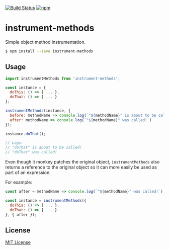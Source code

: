 [![Build Status](https://img.shields.io/travis/markdalgleish/instrument-methods/master.svg?style=flat-square)](http://travis-ci.org/markdalgleish/instrument-methods) [![npm](https://img.shields.io/npm/v/instrument-methods.svg?style=flat-square)](https://www.npmjs.com/package/instrument-methods)

# instrument-methods

Simple object method instrumentation.

```bash
$ npm install --save instrument-methods
```

## Usage

```js
import instrumentMethods from 'instrument-methods';

const instance = {
  doThis: () => { ... },
  doThat: () => { ... }
};

instrumentMethods(instance, {
  before: methodName => console.log(`"${methodName}" is about to be called!`),
  after: methodName => console.log(`"${methodName}" was called!`)
});

instance.doThat();

// Logs:
// "doThat" is about to be called!
// "doThat" was called!
```

Even though it monkey patches the original object, `instrumentMethods` also returns a reference to the original object so it can more easily be used as part of an expression.

For example:

```js
const after = methodName => console.log(`"${methodName}" was called!`);

const instance = instrumentMethods({
  doThis: () => { ... },
  doThat: () => { ... }
}, { after });
```

## License

[MIT License](http://markdalgleish.mit-license.org/)
